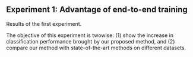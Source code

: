 ## Experiment 1: Advantage of end-to-end training

Results of the first experiment. 

The objective of this experiment is twowise: (1) show the increase in classification performance brought by our proposed method, and (2) compare our method with state-of-the-art methods on different datasets.
